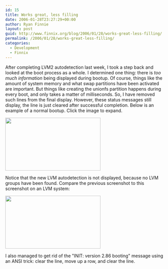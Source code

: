 ```yaml
---
id: 15
title: Works great, less filling
date: 2006-01-28T23:27:29+00:00
author: Ryan Finnie
layout: post
guid: http://www.finnix.org/blog/2006/01/28/works-great-less-filling/
permalink: /2006/01/28/works-great-less-filling/
categories:
  - Development
  - Finnix
---
```

After completing LVM2 autodetection last week, I took a step back and looked at the boot process as a whole. I determined one thing: there is _too much information_ being displayed during bootup. Of course, things like the amount of system memory and what swap partitions have been activated are important. But things like creating the unionfs partition happens during every boot, and only takes a matter of milliseconds. So, I have removed such lines from the final display. However, these status messages still display, the line is just cleared after successful completion. Below is an example of a normal bootup. Click the image to expand.

[<img src="/blog-media/2008/06/finnix-dev-20060123-1-300x166.png" alt="" title="Finnix dev 20060123 #1" width="300" height="166" class="alignnone size-medium wp-image-74" srcset="/blog-media/2008/06/finnix-dev-20060123-1-300x166.png 300w, /blog-media/2008/06/finnix-dev-20060123-1.png 720w" sizes="(max-width: 300px) 100vw, 300px" />](/blog-media/2008/06/finnix-dev-20060123-1.png)

Notice that the new LVM autodetection is not displayed, because no LVM groups have been found. Compare the previous screenshot to this screenshot on an LVM system:

[<img src="/blog-media/2008/06/finnix-dev-20060123-2-300x166.png" alt="" title="Finnix dev 20060123 #2" width="300" height="166" class="alignnone size-medium wp-image-75" srcset="/blog-media/2008/06/finnix-dev-20060123-2-300x166.png 300w, /blog-media/2008/06/finnix-dev-20060123-2.png 720w" sizes="(max-width: 300px) 100vw, 300px" />](/blog-media/2008/06/finnix-dev-20060123-2.png)

I also managed to get rid of the "INIT: version 2.86 booting" message using an ANSI trick: clear the line, move up a row, and clear the line.